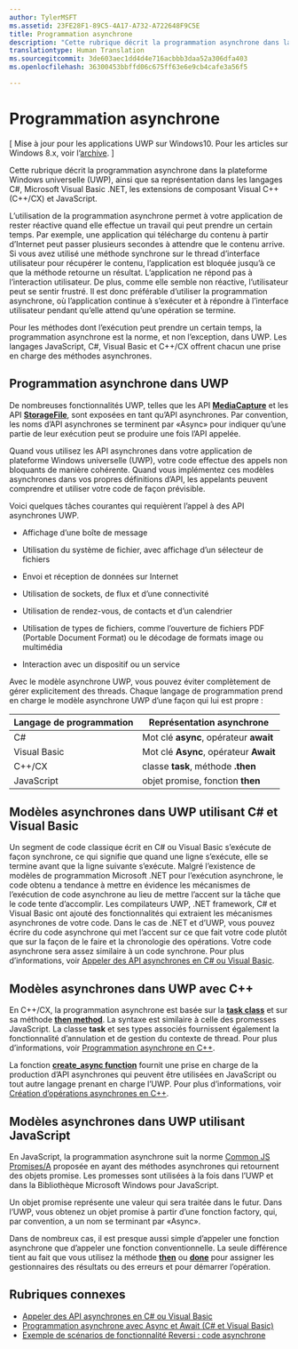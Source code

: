 ```yaml
---
author: TylerMSFT
ms.assetid: 23FE28F1-89C5-4A17-A732-A722648F9C5E
title: Programmation asynchrone
description: "Cette rubrique décrit la programmation asynchrone dans la plateforme Windows universelle (UWP), ainsi que sa représentation dans les langages C#, Microsoft Visual Basic .NET, les extensions de composant Visual C\\+\\+ (C\\+\\+/CX) et JavaScript."
translationtype: Human Translation
ms.sourcegitcommit: 3de603aec1dd4d4e716acbbb3daa52a306dfa403
ms.openlocfilehash: 36300453bbffd06c675ff63e6e9cb4cafe3a56f5

---
```

# Programmation asynchrone

\[ Mise à jour pour les applications UWP sur Windows10. Pour les articles sur Windows 8.x, voir l’[archive](http://go.microsoft.com/fwlink/p/?linkid=619132). \]


Cette rubrique décrit la programmation asynchrone dans la plateforme Windows universelle (UWP), ainsi que sa représentation dans les langages C#, Microsoft Visual Basic .NET, les extensions de composant Visual C++ (C++/CX) et JavaScript.

L’utilisation de la programmation asynchrone permet à votre application de rester réactive quand elle effectue un travail qui peut prendre un certain temps. Par exemple, une application qui télécharge du contenu à partir d’Internet peut passer plusieurs secondes à attendre que le contenu arrive. Si vous avez utilisé une méthode synchrone sur le thread d’interface utilisateur pour récupérer le contenu, l’application est bloquée jusqu’à ce que la méthode retourne un résultat. L’application ne répond pas à l’interaction utilisateur. De plus, comme elle semble non réactive, l’utilisateur peut se sentir frustré. Il est donc préférable d’utiliser la programmation asynchrone, où l’application continue à s’exécuter et à répondre à l’interface utilisateur pendant qu’elle attend qu’une opération se termine.

Pour les méthodes dont l’exécution peut prendre un certain temps, la programmation asynchrone est la norme, et non l’exception, dans UWP. Les langages JavaScript, C#, Visual Basic et C++/CX offrent chacun une prise en charge des méthodes asynchrones.

## Programmation asynchrone dans UWP

De nombreuses fonctionnalités UWP, telles que les API [**MediaCapture**](https://msdn.microsoft.com/library/windows/apps/BR241124) et les API [**StorageFile**](https://msdn.microsoft.com/library/windows/apps/BR227171), sont exposées en tant qu’API asynchrones. Par convention, les noms d’API asynchrones se terminent par «Async» pour indiquer qu’une partie de leur exécution peut se produire une fois l’API appelée.

Quand vous utilisez les API asynchrones dans votre application de plateforme Windows universelle (UWP), votre code effectue des appels non bloquants de manière cohérente. Quand vous implémentez ces modèles asynchrones dans vos propres définitions d’API, les appelants peuvent comprendre et utiliser votre code de façon prévisible.

Voici quelques tâches courantes qui requièrent l’appel à des API asynchrones UWP.

-   Affichage d’une boîte de message

-   Utilisation du système de fichier, avec affichage d’un sélecteur de fichiers

-   Envoi et réception de données sur Internet

-   Utilisation de sockets, de flux et d’une connectivité

-   Utilisation de rendez-vous, de contacts et d’un calendrier

-   Utilisation de types de fichiers, comme l’ouverture de fichiers PDF (Portable Document Format) ou le décodage de formats image ou multimédia

-   Interaction avec un dispositif ou un service

Avec le modèle asynchrone UWP, vous pouvez éviter complètement de gérer explicitement des threads. Chaque langage de programmation prend en charge le modèle asynchrone UWP d’une façon qui lui est propre :

| Langage de programmation | Représentation asynchrone           |
|----------------------|---------------------------------------|
| C#                  | Mot clé **async**, opérateur **await** |
| Visual Basic         | Mot clé **Async**, opérateur **Await** |
| C++/CX               | classe **task**, méthode **.then**      |
| JavaScript           | objet promise, fonction **then**     |

 

## Modèles asynchrones dans UWP utilisant C# et Visual Basic


Un segment de code classique écrit en C# ou Visual Basic s’exécute de façon synchrone, ce qui signifie que quand une ligne s’exécute, elle se termine avant que la ligne suivante s’exécute. Malgré l’existence de modèles de programmation Microsoft .NET pour l’exécution asynchrone, le code obtenu a tendance à mettre en évidence les mécanismes de l’exécution de code asynchrone au lieu de mettre l’accent sur la tâche que le code tente d’accomplir. Les compilateurs UWP, .NET framework, C# et Visual Basic ont ajouté des fonctionnalités qui extraient les mécanismes asynchrones de votre code. Dans le cas de .NET et d’UWP, vous pouvez écrire du code asynchrone qui met l’accent sur ce que fait votre code plutôt que sur la façon de le faire et la chronologie des opérations. Votre code asynchrone sera assez similaire à un code synchrone. Pour plus d’informations, voir [Appeler des API asynchrones en C# ou Visual Basic](call-asynchronous-apis-in-csharp-or-visual-basic.md).

## Modèles asynchrones dans UWP avec C++


En C++/CX, la programmation asynchrone est basée sur la [**task class**](https://msdn.microsoft.com/library/windows/apps/xaml/hh750113.aspx) et sur sa méthode [**then method**](https://msdn.microsoft.com/library/windows/apps/xaml/hh750044.aspx). La syntaxe est similaire à celle des promesses JavaScript. La classe **task** et ses types associés fournissent également la fonctionnalité d’annulation et de gestion du contexte de thread. Pour plus d’informations, voir [Programmation asynchrone en C++](asynchronous-programming-in-cpp-universal-windows-platform-apps.md).

La fonction [**create\_async function**](https://msdn.microsoft.com/library/windows/apps/xaml/hh750102.aspx) fournit une prise en charge de la production d’API asynchrones qui peuvent être utilisées en JavaScript ou tout autre langage prenant en charge l’UWP. Pour plus d’informations, voir [Création d’opérations asynchrones en C++](https://msdn.microsoft.com/library/windows/apps/xaml/hh750082.aspx).

## Modèles asynchrones dans UWP utilisant JavaScript

En JavaScript, la programmation asynchrone suit la norme [Common JS Promises/A](http://wiki.commonjs.org/wiki/Promises/A) proposée en ayant des méthodes asynchrones qui retournent des objets promise. Les promesses sont utilisées à la fois dans l’UWP et dans la Bibliothèque Microsoft Windows pour JavaScript.

Un objet promise représente une valeur qui sera traitée dans le futur. Dans l’UWP, vous obtenez un objet promise à partir d’une fonction factory, qui, par convention, a un nom se terminant par «Async».

Dans de nombreux cas, il est presque aussi simple d’appeler une fonction asynchrone que d’appeler une fonction conventionnelle. La seule différence tient au fait que vous utilisez la méthode [**then**](https://msdn.microsoft.com/library/windows/apps/BR229728) ou [**done**](https://msdn.microsoft.com/library/windows/apps/Hh701079) pour assigner les gestionnaires des résultats ou des erreurs et pour démarrer l’opération.

## Rubriques connexes

* [Appeler des API asynchrones en C# ou Visual Basic](call-asynchronous-apis-in-csharp-or-visual-basic.md)
* [Programmation asynchrone avec Async et Await (C# et Visual Basic)](http://msdn.microsoft.com/library/hh191443(vs.110).aspx)
* [Exemple de scénarios de fonctionnalité Reversi : code asynchrone](https://msdn.microsoft.com/library/windows/apps/xaml/jj712233.aspx#async)




<!--HONumber=Jul16_HO2-->


